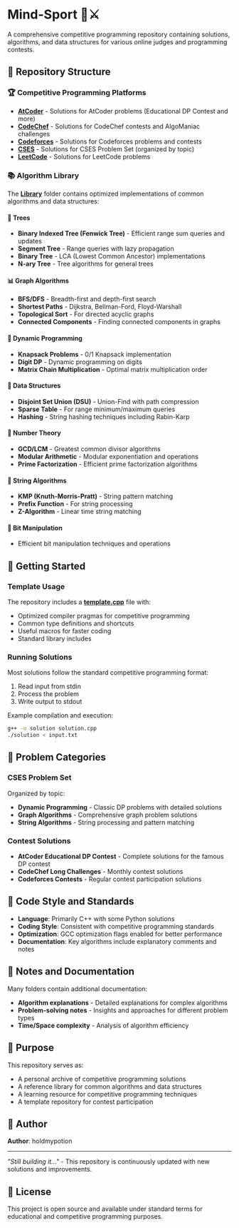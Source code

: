 # Mind-Sport 🧠⚔️

A comprehensive competitive programming repository containing solutions, algorithms, and data structures for various online judges and programming contests.

## 📁 Repository Structure

### 🏆 Competitive Programming Platforms

- **[AtCoder](atcoder/)** - Solutions for AtCoder problems (Educational DP Contest and more)
- **[CodeChef](codechef/)** - Solutions for CodeChef contests and AlgoManiac challenges
- **[Codeforces](codeforces/)** - Solutions for Codeforces problems and contests
- **[CSES](cses/)** - Solutions for CSES Problem Set (organized by topic)
- **[LeetCode](leetcode/)** - Solutions for LeetCode problems

### 📚 Algorithm Library

The **[Library](Library/)** folder contains optimized implementations of common algorithms and data structures:

#### 🌳 Trees

- **Binary Indexed Tree (Fenwick Tree)** - Efficient range sum queries and updates
- **Segment Tree** - Range queries with lazy propagation
- **Binary Tree** - LCA (Lowest Common Ancestor) implementations
- **N-ary Tree** - Tree algorithms for general trees

#### 📊 Graph Algorithms

- **BFS/DFS** - Breadth-first and depth-first search
- **Shortest Paths** - Dijkstra, Bellman-Ford, Floyd-Warshall
- **Topological Sort** - For directed acyclic graphs
- **Connected Components** - Finding connected components in graphs

#### 🔄 Dynamic Programming

- **Knapsack Problems** - 0/1 Knapsack implementation
- **Digit DP** - Dynamic programming on digits
- **Matrix Chain Multiplication** - Optimal matrix multiplication order

#### 🔗 Data Structures

- **Disjoint Set Union (DSU)** - Union-Find with path compression
- **Sparse Table** - For range minimum/maximum queries
- **Hashing** - String hashing techniques including Rabin-Karp

#### 🧮 Number Theory

- **GCD/LCM** - Greatest common divisor algorithms
- **Modular Arithmetic** - Modular exponentiation and operations
- **Prime Factorization** - Efficient prime factorization algorithms

#### 📝 String Algorithms

- **KMP (Knuth-Morris-Pratt)** - String pattern matching
- **Prefix Function** - For string processing
- **Z-Algorithm** - Linear time string matching

#### 🔢 Bit Manipulation

- Efficient bit manipulation techniques and operations

## 🚀 Getting Started

### Template Usage

The repository includes a **[template.cpp](template.cpp)** file with:

- Optimized compiler pragmas for competitive programming
- Common type definitions and shortcuts
- Useful macros for faster coding
- Standard library includes

### Running Solutions

Most solutions follow the standard competitive programming format:

1. Read input from stdin
2. Process the problem
3. Write output to stdout

Example compilation and execution:

```bash
g++ -o solution solution.cpp
./solution < input.txt
```

## 📖 Problem Categories

### CSES Problem Set

Organized by topic:

- **Dynamic Programming** - Classic DP problems with detailed solutions
- **Graph Algorithms** - Comprehensive graph problem solutions
- **String Algorithms** - String processing and pattern matching

### Contest Solutions

- **AtCoder Educational DP Contest** - Complete solutions for the famous DP contest
- **CodeChef Long Challenges** - Monthly contest solutions
- **Codeforces Contests** - Regular contest participation solutions

## 🔧 Code Style and Standards

- **Language**: Primarily C++ with some Python solutions
- **Coding Style**: Consistent with competitive programming standards
- **Optimization**: GCC optimization flags enabled for better performance
- **Documentation**: Key algorithms include explanatory comments and notes

## 📝 Notes and Documentation

Many folders contain additional documentation:

- **Algorithm explanations** - Detailed explanations for complex algorithms
- **Problem-solving notes** - Insights and approaches for different problem types
- **Time/Space complexity** - Analysis of algorithm efficiency

## 🎯 Purpose

This repository serves as:

- A personal archive of competitive programming solutions
- A reference library for common algorithms and data structures
- A learning resource for competitive programming techniques
- A template repository for contest participation

## 👤 Author

**Author**: holdmypotion

---

_"Still building it..."_ - This repository is continuously updated with new solutions and improvements.

## 📄 License

This project is open source and available under standard terms for educational and competitive programming purposes.
